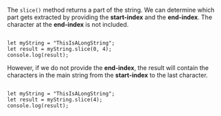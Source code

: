The `slice()` method returns a part
of the string. We can determine which
part gets extracted by providing the
**start-index** and the **end-index**.
The character at the **end-index** is not
included.

<Editor lang="javascript">
<code>
let myString = "ThisIsALongString";
let result = myString.slice(0, 4);
console.log(result);
</code>
</Editor>

However, if we do not provide the **end-index**, the result will
contain the characters in the main string
from the **start-index** to the last character.

<Editor lang="javascript">
<code>
let myString = "ThisIsALongString";
let result = myString.slice(4);
console.log(result);
</code>
</Editor>